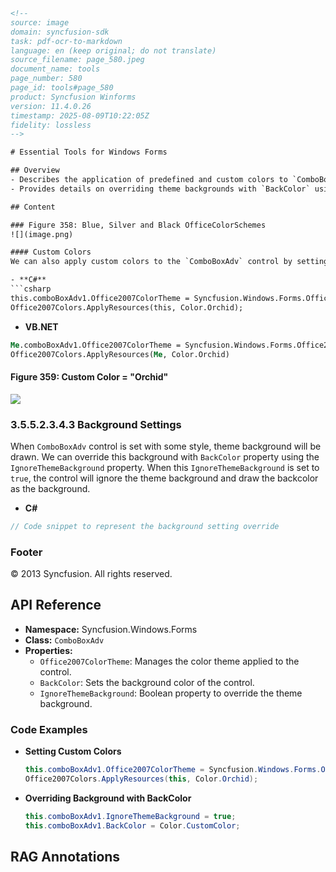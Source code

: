 ```html
<!-- 
source: image
domain: syncfusion-sdk
task: pdf-ocr-to-markdown
language: en (keep original; do not translate)
source_filename: page_580.jpeg
document_name: tools
page_number: 580
page_id: tools#page_580
product: Syncfusion Winforms
version: 11.4.0.26
timestamp: 2025-08-09T10:22:05Z
fidelity: lossless
-->

# Essential Tools for Windows Forms

## Overview
- Describes the application of predefined and custom colors to `ComboBoxAdv` controls using Office2007ColorTheme.
- Provides details on overriding theme backgrounds with `BackColor` using the `IgnoreThemeBackground` property.

## Content

### Figure 358: Blue, Silver and Black OfficeColorSchemes
![](image.png)

#### Custom Colors
We can also apply custom colors to the `ComboBoxAdv` control by setting `Office2007ColorTheme` to "Managed" and specifying the custom color through the `ApplyManagedColors` method as follows.

- **C#**
```csharp
this.comboBoxAdv1.Office2007ColorTheme = Syncfusion.Windows.Forms.Office2007Theme.Managed;
Office2007Colors.ApplyResources(this, Color.Orchid);
```
- **VB.NET**
```vb
Me.comboBoxAdv1.Office2007ColorTheme = Syncfusion.Windows.Forms.Office2007Theme.Managed
Office2007Colors.ApplyResources(Me, Color.Orchid)
```

#### Figure 359: Custom Color = "Orchid"
![](image.png)

### 3.5.5.2.3.4.3 Background Settings

When `ComboBoxAdv` control is set with some style, theme background will be drawn. We can override this background with `BackColor` property using the `IgnoreThemeBackground` property. When this `IgnoreThemeBackground` is set to `true`, the control will ignore the theme background and draw the backcolor as the background.

- **C#**
```csharp
// Code snippet to represent the background setting override
```

### Footer
© 2013 Syncfusion. All rights reserved.

## API Reference
- **Namespace:** Syncfusion.Windows.Forms
- **Class:** `ComboBoxAdv`
- **Properties:**
  - `Office2007ColorTheme`: Manages the color theme applied to the control.
  - `BackColor`: Sets the background color of the control.
  - `IgnoreThemeBackground`: Boolean property to override the theme background.

### Code Examples
- **Setting Custom Colors**
  ```csharp
  this.comboBoxAdv1.Office2007ColorTheme = Syncfusion.Windows.Forms.Office2007Theme.Managed;
  Office2007Colors.ApplyResources(this, Color.Orchid);
  ```

- **Overriding Background with BackColor**
  ```csharp
  this.comboBoxAdv1.IgnoreThemeBackground = true;
  this.comboBoxAdv1.BackColor = Color.CustomColor;
  ```

## RAG Annotations
<!-- tags: WinForms, ComboBoxAdv, Office2007ColorTheme, Managed, ApplyManagedColors, BackColor, IgnoreThemeBackground, SyncfusionWinForms, version:11.4.0.26 keywords: CustomColors, BackgroundSettings, colorTheme, themeOverride, controlCustomization -->
```
